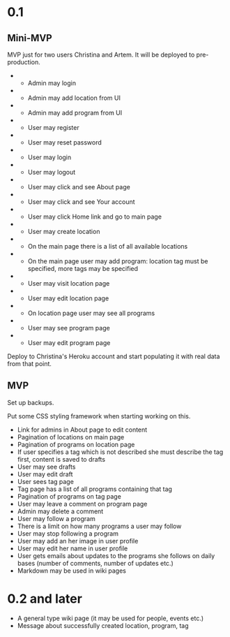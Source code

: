 # 0.1

## Mini-MVP

MVP just for two users Christina and Artem. It will be deployed to pre-production.

- + Admin may login
- + Admin may add location from UI
- + Admin may add program from UI
- + User may register
- + User may reset password
- + User may login
- + User may logout
- + User may click and see About page
- + User may click and see Your account
- + User may click Home link and go to main page
- + User may create location
- + On the main page there is a list of all available locations
- + On the main page user may add program: location tag must be specified, more tags may be specified
- + User may visit location page
- + User may edit location page
- + On location page user may see all programs
- + User may see program page
- + User may edit program page

Deploy to Christina's Heroku account and start populating it with real data from that point.

## MVP

Set up backups.

Put some CSS styling framework when starting working on this.

- Link for admins in About page to edit content
- Pagination of locations on main page
- Pagination of programs on location page
- If user specifies a tag which is not described she must describe the tag first, content is saved to drafts
- User may see drafts
- User may edit draft
- User sees tag page
- Tag page has a list of all programs containing that tag
- Pagination of programs on tag page
- User may leave a comment on program page
- Admin may delete a comment
- User may follow a program
- There is a limit on how many programs a user may follow
- User may stop following a program
- User may add an her image in user profile
- User may edit her name in user profile
- User gets emails about updates to the programs she follows on daily bases (number of comments, number of updates etc.)
- Markdown may be used in wiki pages


# 0.2 and later

- A general type wiki page (it may be used for people, events etc.)
- Message about successfully created location, program, tag
